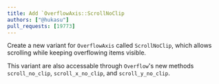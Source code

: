 ```yaml
---
title: Add `OverflowAxis::ScrollNoClip
authors: ["@hukasu"]
pull_requests: [19773]
---
```


Create a new variant for `OverflowAxis` called `ScrollNoClip`, which allows scrolling
while keeping overflowing items visible.

This variant are also accessable through `Overflow`'s new methods `scroll_no_clip`,
`scroll_x_no_clip`, and `scroll_y_no_clip`.
